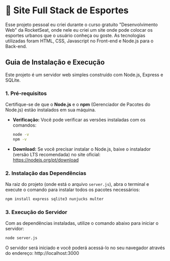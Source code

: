 # 🚀 Site Full Stack de Esportes

Esse projeto pessoal eu criei durante o curso gratuito "Desenvolvimento Web" da RocketSeat, onde nele eu criei um site onde pode colocar os esportes urbanos que o usuário conheça ou goste. As tecnologias utilizadas foram HTML, CSS, Javascript no Front-end e Node.js para o Back-end.

## Guia de Instalação e Execução

Este projeto é um servidor web simples construído com Node.js, Express e SQLite.

### 1. Pré-requisitos

Certifique-se de que o **Node.js** e o **npm** (Gerenciador de Pacotes do Node.js) estão instalados em sua máquina.

* **Verificação:** Você pode verificar as versões instaladas com os comandos:
    ```bash
    node -v
    npm -v
    ```
* **Download:** Se você precisar instalar o Node.js, baixe o instalador (versão LTS recomendada) no site oficial: https://nodejs.org/pt/download
    

### 2. Instalação das Dependências

Na raiz do projeto (onde está o arquivo `server.js`), abra o terminal e execute o comando para instalar todos os pacotes necessários:

```bash
npm install express sqlite3 nunjucks multer
```

### 3.  Execução do Servidor

Com as dependências instaladas, utilize o comando abaixo para iniciar o servidor:

```bash
node server.js
```

O servidor será iniciado e você poderá acessá-lo no seu navegador através do endereço: 
http://localhost:3000